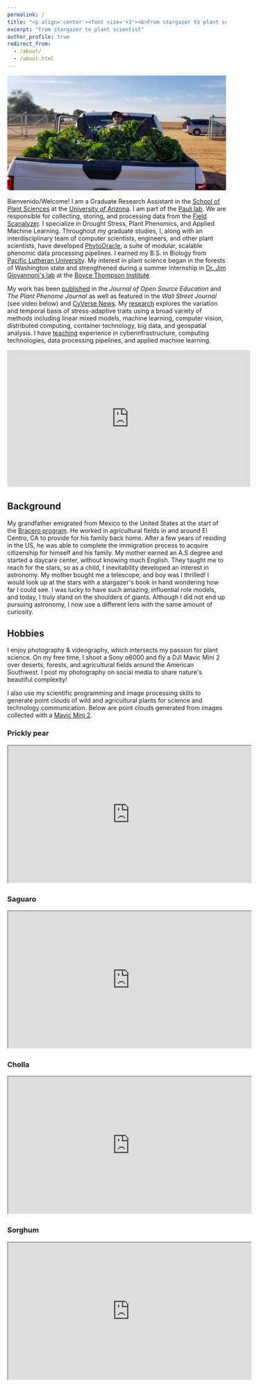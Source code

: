 ```yaml
---
permalink: /
title: "<p align='center'><font size='+3'><b>From stargazer to plant scientist</b></font></p>"
excerpt: "From stargazer to plant scientist"
author_profile: true
redirect_from: 
  - /about/
  - /about.html
---
```


<img title="Emmanuel on truck load of lettuce" alt="Alt text" src="images/7EF74AEA-5854-4E94-A89F-AB60B398446F.JPG">

<!-- Calendly badge widget begin -->
<link href="https://assets.calendly.com/assets/external/widget.css" rel="stylesheet">
<script src="https://assets.calendly.com/assets/external/widget.js" type="text/javascript" async></script>
<script type="text/javascript">window.onload = function() { Calendly.initBadgeWidget({ url: 'https://calendly.com/emmanuelmgonzalez/60min?hide_event_type_details=1&hide_gdpr_banner=1', text: 'Schedule a meeting with me!', color: '#53951c', textColor: '#ffffff', branding: true }); }</script>
<!-- Calendly badge widget end -->

Bienvenido/Welcome! I am a Graduate Research Assistant in the [School of Plant Sciences](https://cals.arizona.edu/spls/home) at the [University *of* Arizona](https://www.arizona.edu/). I am part of the [Pauli lab](https://thepaulilab.com/). We are responsible for collecting, storing, and processing data from the [Field Scanalyzer](https://news.arizona.edu/story/world-s-largest-robotic-field-scanner-now-place). I specialize in Drought Stress, Plant Phenomics, and Applied Machine Learning. Throughout my graduate studies, I, along with an interdisciplinary team of computer scientists, engineers, and other plant scientists, have developed [PhytoOracle](https://phytooracle.readthedocs.io/en/latest/contents.html), a suite of modular, scalable phenomic data processing pipelines. I earned my B.S. in Biology from [Pacific Lutheran University](https://www.plu.edu/). My interest in plant science began in the forests of Washington state and strengthened during a summer internship in [Dr. Jim Giovannoni's lab](https://btiscience.org/jim-giovannoni/) at the [Boyce Thompson Institute](https://btiscience.org/).

My work has been [published](publications) in the *Journal of Open Source Education* and *The Plant Phenome Journal* as well as featured in the *Wall Street Journal* (see video below) and [CyVerse News](https://cyverse.org/plants-robots-and-other-interesting-things). My [research](research) explores the variation and temporal basis of stress-adaptive traits using a broad variety of methods including linear mixed models, machine learning, computer vision, distributed computing, container technology, big data, and geospatial analysis. I have [teaching](teaching) experience in cyberinfrastructure, computing technologies, data processing pipelines, and applied machine learning.

<center><iframe width="560" height="315" src="https://www.youtube.com/embed/da2gKRdMeXY" title="YouTube video player" frameborder="0" allow="accelerometer; autoplay; clipboard-write; encrypted-media; gyroscope; picture-in-picture" allowfullscreen></iframe></center>

## Background
My grandfather emigrated from Mexico to the United States at the start of the [Bracero program](https://www.labor.ucla.edu/what-we-do/research-tools/the-bracero-program/). He worked in agricultural fields in and around El Centro, CA to provide for his family back home. After a few years of residing in the US, he was able to complete the immigration process to acquire citizenship for himself and his family. My mother earned an A.S degree and started a daycare center, without knowing much English. They taught me to reach for the stars, so as a child, I inevitability developed an interest in astronomy. My mother bought me a telescope, and boy was I thrilled! I would look up at the stars with a stargazer's book in hand wondering how far I could see. I was lucky to have such amazing, influential role models, and today, I truly stand on the shoulders of giants. Although I did not end up pursuing astronomy, I now use a different lens with the same amount of curiosity.

## Hobbies
I enjoy photography & videography, which intersects my passion for plant science. On my free time, I shoot a Sony α6000 and fly a DJI Mavic Mini 2 over deserts, forests, and agricultural fields around the American Southwest. I post my photography on social media to share nature's beautiful complexity!

<!-- <center><iframe width="560" height="315" src="files/DJI_0159.MP4" type="video/mp4" frameborder="0" allow="accelerometer; autoplay; clipboard-write; encrypted-media; gyroscope; picture-in-picture" allowfullscreen></iframe></center> -->

I also use my scientific programming and image processing skills to generate point clouds of wild and agricultural plants for science and technology communication. Below are point clouds generated from images collected with a [Mavic Mini 2](https://www.dji.com/mini-2/specs).

### Prickly pear
<center><iframe src='https://www.pointbox.xyz/clouds/614808f5539176dcd8dcb026/embed' width="560px" height='315px'></iframe></center>

### Saguaro
<center><iframe src='https://www.pointbox.xyz/clouds/614ebf2653917645dedcb071/embed' width="560px" height='315px'></iframe></center>

### Cholla
<center><iframe src='https://www.pointbox.xyz/clouds/615135625391766974dcb075/embed' width="560px" height='315px'></iframe></center>

### Sorghum
<center><iframe src='https://www.pointbox.xyz/clouds/6146910c5391763d29dcb020/embed' width="560px" height='315px'></iframe></center>
